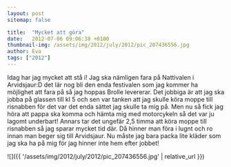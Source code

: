 ```yaml
---
layout: post
sitemap: false

title:  "Mycket att göra"
date:   2012-07-06 09:06:38 +0100
thumbnail-img: /assets/img/2012/july/2012/pic_207436556.jpg
author: Eva
tags: ["2012"]
---
```


Idag har jag mycket att stå i! Jag ska nämligen fara på Nattivalen i Arvidsjaur:D det lär nog bli den enda festivalen som jag kommer ha möjlighet att fara på så jag hoppas Brolle levererar. Det jobbiga är att jag ska jobba på glassen till kl 5 och sen var tanken att jag skulle köra moppe till risnabben för det var det enda sättet jag skulle ta mig på. Men nu så fick jag höra att pappa ska komma och hämta mig med motorcykeln så det var ju lagomt underbart! Annars tar det ungefär 2,5 timma att köra moppe till risnabben så jag sparar mycket tid där. Då hinner man föra i lugnt och ro innan man beger sig till Arvidsjaur. Nu måste jag bara packa lite kläder som jag ska ha på mig för jag hinner inte hem efter jobbet!

![]({{ '/assets/img/2012/july/2012/pic_207436556.jpg'  | relative_url }})

